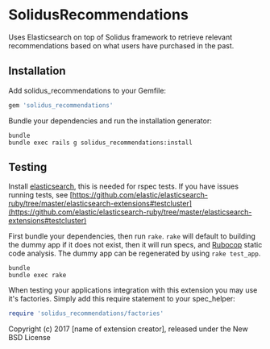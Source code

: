 SolidusRecommendations
======================

Uses Elasticsearch on top of Solidus framework to retrieve relevant recommendations based on what users have purchased in the past.

Installation
------------

Add solidus_recommendations to your Gemfile:

```ruby
gem 'solidus_recommendations'
```

Bundle your dependencies and run the installation generator:

```shell
bundle
bundle exec rails g solidus_recommendations:install
```

Testing
-------

Install [elasticsearch](https://www.elastic.co/downloads/elasticsearch), this is needed for rspec tests. If you have issues running tests, see [https://github.com/elastic/elasticsearch-ruby/tree/master/elasticsearch-extensions#testcluster](https://github.com/elastic/elasticsearch-ruby/tree/master/elasticsearch-extensions#testcluster)

First bundle your dependencies, then run `rake`. `rake` will default to building the dummy app if it does not exist, then it will run specs, and [Rubocop](https://github.com/bbatsov/rubocop) static code analysis. The dummy app can be regenerated by using `rake test_app`.

```shell
bundle
bundle exec rake
```

When testing your applications integration with this extension you may use it's factories.
Simply add this require statement to your spec_helper:

```ruby
require 'solidus_recommendations/factories'
```

Copyright (c) 2017 [name of extension creator], released under the New BSD License
